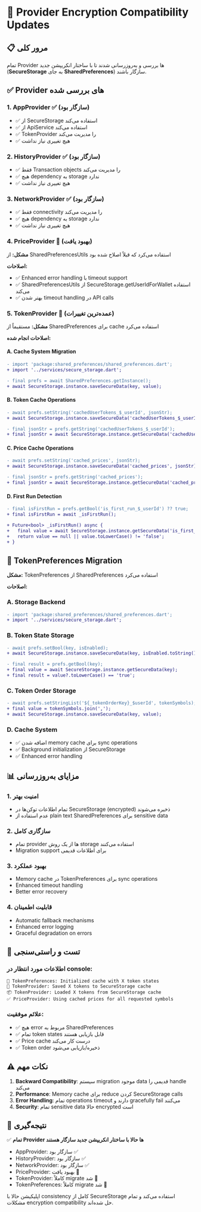 # 🔧 Provider Encryption Compatibility Updates

## 📋 مرور کلی

تمام Provider ها بررسی و به‌روزرسانی شدند تا با ساختار انکریپشن جدید (**SecureStorage** به جای **SharedPreferences**) سازگار باشند.

## ✅ Provider های بررسی شده

### 1. **AppProvider** ✅ (سازگار بود)
- ✅ از SecureStorage استفاده می‌کند
- ✅ از ApiService استفاده می‌کند  
- ✅ TokenProvider را مدیریت می‌کند
- ✅ هیچ تغییری نیاز نداشت

### 2. **HistoryProvider** ✅ (سازگار بود)
- ✅ فقط Transaction objects را مدیریت می‌کند
- ✅ هیچ dependency به storage ندارد
- ✅ هیچ تغییری نیاز نداشت

### 3. **NetworkProvider** ✅ (سازگار بود)
- ✅ فقط connectivity را مدیریت می‌کند
- ✅ هیچ dependency به storage ندارد
- ✅ هیچ تغییری نیاز نداشت

### 4. **PriceProvider** 🔧 (بهبود یافت)
**مشکل:** از SharedPreferencesUtils استفاده می‌کرد که قبلاً اصلاح شده بود

**اصلاحات:**
- ✅ Enhanced error handling با timeout support
- ✅ SharedPreferencesUtils از SecureStorage.getUserIdForWallet استفاده می‌کند
- ✅ بهتر شدن timeout handling در API calls

### 5. **TokenProvider** 🔧 (عمده‌ترین تغییرات)
**مشکل:** مستقیماً از SharedPreferences برای cache استفاده می‌کرد

**اصلاحات انجام شده:**

#### A. Cache System Migration
```diff
- import 'package:shared_preferences/shared_preferences.dart';
+ import '../services/secure_storage.dart';

- final prefs = await SharedPreferences.getInstance();
+ await SecureStorage.instance.saveSecureData(key, value);
```

#### B. Token Cache Operations
```diff
- await prefs.setString('cachedUserTokens_$_userId', jsonStr);
+ await SecureStorage.instance.saveSecureData('cachedUserTokens_$_userId', jsonStr);

- final jsonStr = prefs.getString('cachedUserTokens_$_userId');
+ final jsonStr = await SecureStorage.instance.getSecureData('cachedUserTokens_$_userId');
```

#### C. Price Cache Operations  
```diff
- await prefs.setString('cached_prices', jsonStr);
+ await SecureStorage.instance.saveSecureData('cached_prices', jsonStr);

- final jsonStr = prefs.getString('cached_prices');
+ final jsonStr = await SecureStorage.instance.getSecureData('cached_prices');
```

#### D. First Run Detection
```diff
- final isFirstRun = prefs.getBool('is_first_run_$_userId') ?? true;
+ final isFirstRun = await _isFirstRun();

+ Future<bool> _isFirstRun() async {
+   final value = await SecureStorage.instance.getSecureData('is_first_run_$_userId');
+   return value == null || value.toLowerCase() != 'false';
+ }
```

## 🔧 TokenPreferences Migration

**مشکل:** TokenPreferences از SharedPreferences استفاده می‌کرد

**اصلاحات:**

### A. Storage Backend
```diff
- import 'package:shared_preferences/shared_preferences.dart';
+ import '../services/secure_storage.dart';
```

### B. Token State Storage
```diff
- await prefs.setBool(key, isEnabled);
+ await SecureStorage.instance.saveSecureData(key, isEnabled.toString());

- final result = prefs.getBool(key);
+ final value = await SecureStorage.instance.getSecureData(key);
+ final result = value?.toLowerCase() == 'true';
```

### C. Token Order Storage
```diff
- await prefs.setStringList('${_tokenOrderKey}_$userId', tokenSymbols);
+ final value = tokenSymbols.join(',');
+ await SecureStorage.instance.saveSecureData(key, value);
```

### D. Cache System
- ✅ اضافه شدن memory cache برای sync operations
- ✅ Background initialization از SecureStorage
- ✅ Enhanced error handling

## 📊 مزایای به‌روزرسانی

### 1. **امنیت بهتر**
- تمام اطلاعات توکن‌ها در SecureStorage (encrypted) ذخیره می‌شوند
- عدم استفاده از plain text SharedPreferences برای sensitive data

### 2. **سازگاری کامل**
- تمام provider ها از یک روش storage استفاده می‌کنند
- Migration support برای اطلاعات قدیمی

### 3. **بهبود عملکرد**
- Memory cache در TokenPreferences برای sync operations
- Enhanced timeout handling
- Better error recovery

### 4. **قابلیت اطمینان**
- Automatic fallback mechanisms
- Enhanced error logging
- Graceful degradation on errors

## 🧪 تست و راستی‌سنجی

### اطلاعات مورد انتظار در console:
```
🔧 TokenPreferences: Initialized cache with X token states
💾 TokenProvider: Saved X tokens to SecureStorage cache
📦 TokenProvider: Loaded X tokens from SecureStorage cache
✅ PriceProvider: Using cached prices for all requested symbols
```

### علائم موفقیت:
- ✅ هیچ error مربوط به SharedPreferences
- ✅ تمام token states قابل بازیابی هستند
- ✅ Price cache درست کار می‌کند
- ✅ Token order ذخیره/بازیابی می‌شود

## ⚠️ نکات مهم

1. **Backward Compatibility**: سیستم migration موجود data قدیمی را handle می‌کند
2. **Performance**: Memory cache برای reduce کردن SecureStorage calls
3. **Error Handling**: تمام operations timeout دارند و gracefully fail می‌کنند
4. **Security**: تمام sensitive data حالا encrypted است

## 🔮 نتیجه‌گیری

✅ **تمام Provider ها حالا با ساختار انکریپشن جدید سازگار هستند**

- AppProvider: سازگار بود ✅
- HistoryProvider: سازگار بود ✅  
- NetworkProvider: سازگار بود ✅
- PriceProvider: بهبود یافت 🔧
- TokenProvider: کاملاً migrate شد 🔧
- TokenPreferences: کاملاً migrate شد 🔧

اپلیکیشن حالا با consistency کامل از SecureStorage استفاده می‌کند و تمام مشکلات encryption compatibility حل شده‌اند. 